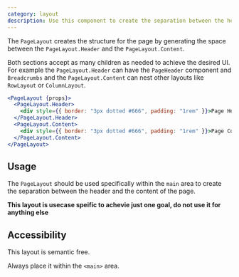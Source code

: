 ```yaml
---
category: layout
description: Use this component to create the separation between the header and the content of the page.
---
```


The `PageLayout` creates the structure for the page by generating the space between the `PageLayout.Header` and the `PageLayout.Content`.

Both sections accept as many children as needed to achieve the desired UI. For example the `PageLayout.Header` can have the `PageHeader` component and `Breadcrumbs` and the `PageLayout.Content` can nest other layouts like `RowLayout` or `ColumnLayout`.

```jsx
<PageLayout {props}>
  <PageLayout.Header>
    <div style={{ border: "3px dotted #666", padding: "1rem" }}>Page Header</div>
  </PageLayout.Header>
  <PageLayout.Content>
    <div style={{ border: "3px dotted #666", padding: "1rem" }}>Page Component</div>
  </PageLayout.Content>
</PageLayout>
```

## Usage

The `PageLayout` should be used specifically within the `main` area to create the separation between the header and the content of the page.

**This layout is usecase speific to achevie just one goal, do not use it for anything else**

## Accessibility

This layout is semantic free.

Always place it within the `<main>` area.
